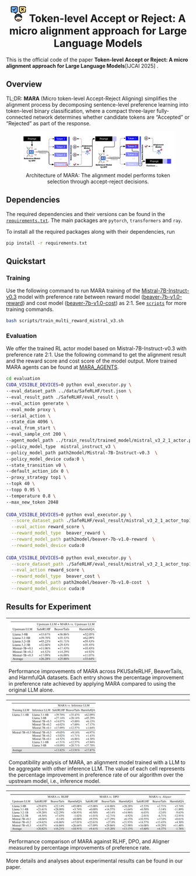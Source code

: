 <h1 align="center">
  <img src="./assets/icons.png" alt="MARA Icon" width="45"  height="45"/> Token-level Accept or Reject: A micro alignment approach for Large Language Models
</h1>


This is the official code of the paper **Token-level Accept or Reject: A micro alignment approach for Large Language
Models**[IJCAI 2025] .

## Overview

TL;DR: **MARA**
(Micro token-level Accept-Reject Aligning) simplifies the alignment process by decomposing sentence-level preference
learning into token-level binary classification, where a compact three-layer fully-connected network determines whether
candidate tokens are “Accepted” or “Rejected” as part of the response.
<figure>
  <img src="./assets/mara_architecture.png" alt="mara_architecture" style="display: block; margin: 0 auto;" />
  <figcaption style="text-align: center;">Architecture of MARA: The alignment model performs token selection through accept-reject decisions.</figcaption>
</figure>

## Dependencies

The required dependencies and their versions can be found in the [`requirements.txt`](requirements.txt). The main
packages are `pytorch`, `transformers` and `ray`.

To install all the required packages along with their dependencies, run

```sh
pip install -r requirements.txt
```

## Quickstart

### Training

Use the following command to run MARA training of
the [Mistral-7B-Instruct-v0.3](https://huggingface.co/mistralai/Mistral-7B-Instruct-v0.3) model with preference rate
between reward model ([beaver-7b-v1.0-reward](https://huggingface.co/PKU-Alignment/beaver-7b-v1.0-reward)) and cost
model ([beaver-7b-v1.0-cost](https://huggingface.co/PKU-Alignment/beaver-7b-v1.0-cost)) as 2:1. See [`scripts`](scripts)
for more training commands.

```bash
bash scripts/train_multi_reward_mistral_v3.sh
```

### Evaluation

We offer the trained RL actor model based on Mistral-7B-Instruct-v0.3 with preference rate 2:1. Use the following
command to get the alignment result and the reward score and cost score of the model output. More trained MARA agents
can be found at [MARA_AGENTS](https://huggingface.co/IAAR-Shanghai/MARA_AGENTS/tree/main).

```bash
cd evaluation
CUDA_VISIBLE_DEVICES=0 python eval_executor.py \
--eval_dataset_path ../data/SafeRLHF/test.json \
--eval_result_path ./SafeRLHF/eval_result \
--eval_action generate \
--eval_mode proxy \
--serial_action \
--state_dim 4096 \
--eval_from_start \
--eval_sample_cnt 200 \
--agent_model_path ../train_result/trained_model/mistral_v3_2_1_actor.pth \
--policy_model_type  mistral_instruct_v3 \
--policy_model_path path2model/Mistral-7B-Instruct-v0.3  \
--policy_model_device cuda:0 \
--state_transition v0 \
--default_action_idx 0 \
--proxy_strategy top1 \
--topk 40 \
--topp 0.95 \
--temperature 0.8 \
--max_new_token 2048

CUDA_VISIBLE_DEVICES=0 python eval_executor.py \
  --score_dataset_path ./SafeRLHF/eval_result/mistral_v3_2_1_actor_top1_topk40_topp0.95_temperature0.8_output.json \
  --eval_action reward_score \
  --reward_model_type  beaver_reward \
  --reward_model_path path2model/beaver-7b-v1.0-reward  \
  --reward_model_device cuda:0

CUDA_VISIBLE_DEVICES=0 python eval_executor.py \
  --score_dataset_path ./SafeRLHF/eval_result/mistral_v3_2_1_actor_top1_topk40_topp0.95_temperature0.8_output.json \
  --eval_action reward_score \
  --reward_model_type  beaver_cost \
  --reward_model_path path2model/beaver-7b-v1.0-cost  \
  --reward_model_device cuda:0

```

## Results for Experiment

<table class="center">
    <tr>
        <td width=100% style="border: none">
        <img src="assets/table1.png" style="width:50%; max-width:100%;">
        <div style="text-align: left; margin-top: 8px;">Performance improvements of MARA across PKUSafeRLHF, BeaverTails, and HarmfulQA datasets. Each entry shows the percentage improvement in preference rate achieved by applying MARA compared to using the original LLM alone.</div>
        </td>
    </tr>
</table>
<table class="center">
    <tr>
        <td width=100% style="border: none">
        <img src="assets/table3.png" style="width:50%; max-width:100%;">
        <div style="text-align: left; margin-top: 8px;">Compatibility analysis of MARA, an alignment model trained with a LLM to be aggregate with other inference LLM. The value of each cell represents the percentage improvement in preference rate of our algorithm over the upstream model, i.e., inference model.</div>
        </td>
    </tr>
</table>

<table class="center">
    <tr>
        <td width=100% style="border: none">
            <img src="assets/table2.png" style="width:100%">
            <div style="text-align: left; margin-top: 8px;">Performance comparison of MARA against RLHF, DPO, and Aligner measured by percentage improvements of preference rate.</div>
        </td>
    </tr>
</table>
More details and analyses about experimental results can be found in our paper.
